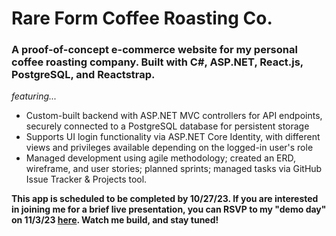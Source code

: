 # Rare Form Coffee Roasting Co.
### A proof-of-concept e-commerce website for my personal coffee roasting company. Built with C#, ASP.NET, React.js, PostgreSQL, and Reactstrap.

*featuring...*
- Custom-built backend with ASP.NET MVC controllers for API endpoints, securely connected to a PostgreSQL database for persistent storage
- Supports UI login functionality via ASP.NET Core Identity, with different views and privileges available depending on the logged-in user's role
- Managed development using agile methodology; created an ERD, wireframe, and user stories; planned sprints; managed tasks via GitHub Issue Tracker & Projects tool.

**This app is scheduled to be completed by 10/27/23. If you are interested in joining me for a brief live presentation, you can RSVP to my "demo day" on 11/3/23 [here](https://docs.google.com/forms/d/e/1FAIpQLSfTweDYRlwqDkXb1EKN7Z49oIy_b4mnzC5q6-f_m7JTWWMXXw/viewform). Watch me build, and stay tuned!**
